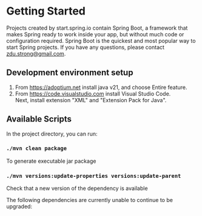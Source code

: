 # Getting Started

Projects created by start.spring.io contain Spring Boot, a framework that makes Spring ready to work inside your app, but without much code or configuration required. Spring Boot is the quickest and most popular way to start Spring projects. If you have any questions, please contact zdu.strong@gmail.com.

## Development environment setup
1. From https://adoptium.net install java v21, and choose Entire feature.<br/>
2. From https://code.visualstudio.com install Visual Studio Code.<br/>
   Next, install extension "XML" and "Extension Pack for Java".<br/>

## Available Scripts

In the project directory, you can run:

### `./mvn clean package`

To generate executable jar package

### `./mvn versions:update-properties versions:update-parent`

Check that a new version of the dependency is available<br/>

The following dependencies are currently unable to continue to be upgraded:<br/>
